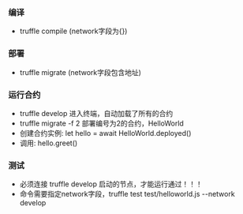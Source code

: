 ### 编译
  - truffle compile (network字段为{})
### 部署
  - truffle migrate (network字段包含地址)
### 运行合约 
  - truffle develop 进入终端，自动加载了所有的合约
  - truffle migrate -f 2 部署编号为2的合约，HelloWorld
  - 创建合约实例: let hello = await HelloWorld.deployed()
  - 调用: hello.greet()
### 测试 
  - 必须连接 truffle develop 启动的节点，才能运行通过！！！
  - 命令需要指定network字段，truffle test test/helloworld.js --network develop  